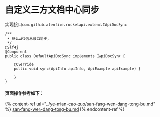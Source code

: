 # 自定义三方文档中心同步

实现接口`com.github.alenfive.rocketapi.extend.IApiDocSync`

```
/**
 * 默认API信息接口同步，
 */
@Slf4j
@Component
public class DefaultApiDocSync implements IApiDocSync {

    @Override
    public void sync(ApiInfo apiInfo, ApiExample apiExample) {

    }
}
```

#### 页面操作参考如下：

{% content-ref url="../ye-mian-cao-zuo/san-fang-wen-dang-tong-bu.md" %}
[san-fang-wen-dang-tong-bu.md](../ye-mian-cao-zuo/san-fang-wen-dang-tong-bu.md)
{% endcontent-ref %}

